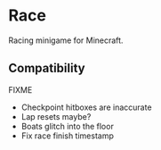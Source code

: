 # Race

Racing minigame for Minecraft.

## Compatibility

FIXME

- Checkpoint hitboxes are inaccurate
- Lap resets maybe?
- Boats glitch into the floor
- Fix race finish timestamp